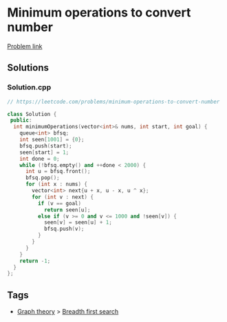 # Minimum operations to convert number

[Problem link](https://leetcode.com/problems/minimum-operations-to-convert-number)

## Solutions


### Solution.cpp
```cpp
// https://leetcode.com/problems/minimum-operations-to-convert-number

class Solution {
 public:
  int minimumOperations(vector<int>& nums, int start, int goal) {
    queue<int> bfsq;
    int seen[1001] = {0};
    bfsq.push(start);
    seen[start] = 1;
    int done = 0;
    while (!bfsq.empty() and ++done < 2000) {
      int u = bfsq.front();
      bfsq.pop();
      for (int x : nums) {
        vector<int> next{u + x, u - x, u ^ x};
        for (int v : next) {
          if (v == goal)
            return seen[u];
          else if (v >= 0 and v <= 1000 and !seen[v]) {
            seen[v] = seen[u] + 1;
            bfsq.push(v);
          }
        }
      }
    }
    return -1;
  }
};
```
## Tags

* [Graph theory](/README.md#Graph_theory) > [Breadth first search](/README.md#Graph_theory-Breadth_first_search)
